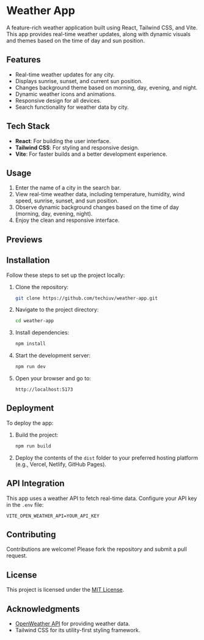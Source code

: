 # Weather App

A feature-rich weather application built using React, Tailwind CSS, and Vite. This app provides real-time weather updates, along with dynamic visuals and themes based on the time of day and sun position.

## Features

- Real-time weather updates for any city.
- Displays sunrise, sunset, and current sun position.
- Changes background theme based on morning, day, evening, and night.
- Dynamic weather icons and animations.
- Responsive design for all devices.
- Search functionality for weather data by city.

## Tech Stack

- **React**: For building the user interface.
- **Tailwind CSS**: For styling and responsive design.
- **Vite**: For faster builds and a better development experience.

## Usage

1. Enter the name of a city in the search bar.
2. View real-time weather data, including temperature, humidity, wind speed, sunrise, sunset, and sun position.
3. Observe dynamic background changes based on the time of day (morning, day, evening, night).
4. Enjoy the clean and responsive interface.

## Previews

## Installation

Follow these steps to set up the project locally:

1. Clone the repository:
   ```bash
   git clone https://github.com/techiuv/weather-app.git
   ```

2. Navigate to the project directory:
   ```bash
   cd weather-app
   ```

3. Install dependencies:
   ```bash
   npm install
   ```

4. Start the development server:
   ```bash
   npm run dev
   ```

5. Open your browser and go to:
   ```
   http://localhost:5173
   ```

## Deployment

To deploy the app:

1. Build the project:
   ```bash
   npm run build
   ```

2. Deploy the contents of the `dist` folder to your preferred hosting platform (e.g., Vercel, Netlify, GitHub Pages).

## API Integration

This app uses a weather API to fetch real-time data. Configure your API key in the `.env` file:

```env
VITE_OPEN_WEATHER_API=YOUR_API_KEY
```

## Contributing

Contributions are welcome! Please fork the repository and submit a pull request.

## License

This project is licensed under the [MIT License](LICENSE).

## Acknowledgments

- [OpenWeather API](https://openweathermap.org/) for providing weather data.
- Tailwind CSS for its utility-first styling framework.
